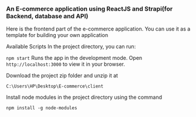 ### An E-commerce application using ReactJS and Strapi(for Backend, database and API)

Here is the frontend part of the e-commerce application.
You can use it as a template for building your own application


Available Scripts
In the project directory, you can run:

`npm start`
Runs the app in the development mode.
Open `http://localhost:3000` to view it in your browser.

Download the project zip folder and unzip it at

`C:\Users\HP\Desktop\E-commerce\client`

Install node modules in the project directory using the command

`npm install -g node-modules`
